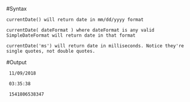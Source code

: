 #Syntax

    currentDate() will return date in mm/dd/yyyy format

    currentDate( dateFormat ) where dateFormat is any valid SimpleDateFormat will return date in that format

    currentDate('ms') will return date in milliseconds. Notice they're single quotes, not double quotes.


#Output
 
     11/09/2018

     03:35:38

     1541806538347
